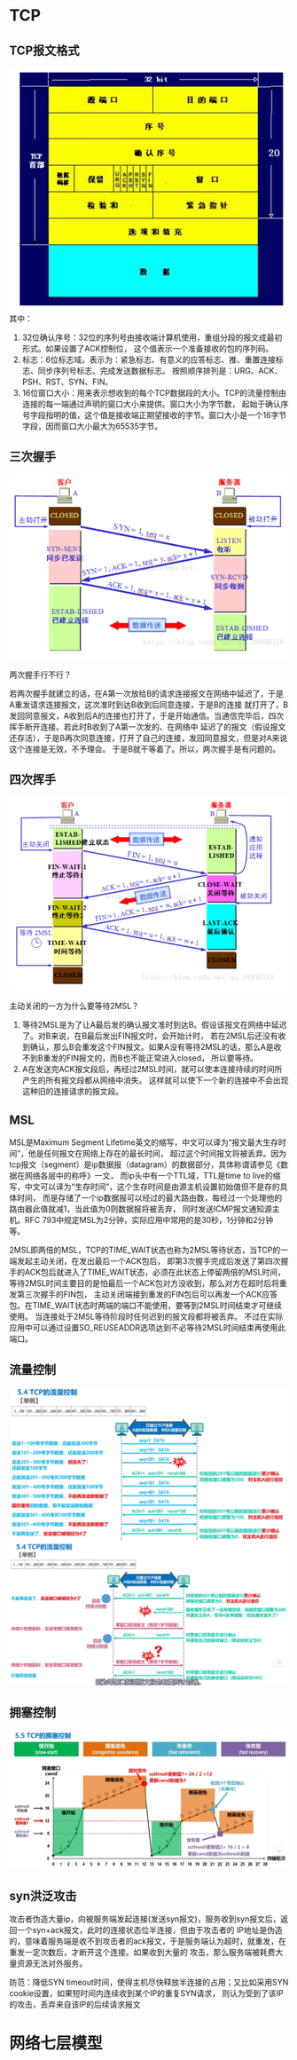 # TCP
## TCP报文格式
![tcp](../images/tcp.PNG)
其中：
1. 32位确认序号：32位的序列号由接收端计算机使用，重组分段的报文成最初形式。如果设置了ACK控制位，
这个值表示一个准备接收的包的序列码。
2. 标志：6位标志域。表示为：紧急标志、有意义的应答标志、推、重置连接标志、同步序列号标志、完成发送数据标志。
按照顺序排列是：URG、ACK、PSH、RST、SYN、FIN。
3. 16位窗口大小：用来表示想收到的每个TCP数据段的大小。TCP的流量控制由连接的每一端通过声明的窗口大小来提供。窗口大小为字节数，
起始于确认序号字段指明的值，这个值是接收端正期望接收的字节。窗口大小是一个16字节字段，因而窗口大小最大为65535字节。
## 三次握手
![3time](../images/3time.png)

两次握手行不行？

若两次握手就建立的话，在A第一次放给B的请求连接报文在网络中延迟了，于是A重发请求连接报文，这次准时到达B收到后同意连接，于是B的连接
就打开了，B发回同意报文，A收到后A的连接也打开了，于是开始通信。当通信完毕后，四次挥手断开连接。若此时B收到了A第一次发的、在网络中
延迟了的报文（假设报文还存活），于是B再次同意连接，打开了自己的连接，发回同意报文，但是对A来说这个连接是无效，不予理会。
于是B就干等着了。所以，两次握手是有问题的。

## 四次挥手
![4time](../images/4time.png)

主动关闭的一方为什么要等待2MSL？
1. 等待2MSL是为了让A最后发的确认报文准时到达B。假设该报文在网络中延迟了。对B来说，在B最后发出FIN报文时，会开始计时，
若在2MSL后还没有收到确认，那么B会重发这个FIN报文。如果A没有等待2MSL的话，那么A是收不到B重发的FIN报文的，而B也不能正常进入closed，
所以要等待。
2. A在发送完ACK报文段后，再经过2MSL时间，就可以使本连接持续的时间所产生的所有报文段都从网络中消失。
这样就可以使下一个新的连接中不会出现这种旧的连接请求的报文段。
## MSL
MSL是Maximum Segment Lifetime英文的缩写，中文可以译为“报文最大生存时间”，他是任何报文在网络上存在的最长时间，
超过这个时间报文将被丢弃。因为tcp报文（segment）是ip数据报（datagram）的数据部分，具体称谓请参见《数据在网络各层中的称呼》一文，
而ip头中有一个TTL域，TTL是time to live的缩写，中文可以译为“生存时间”，这个生存时间是由源主机设置初始值但不是存的具体时间，
而是存储了一个ip数据报可以经过的最大路由数，每经过一个处理他的路由器此值就减1，当此值为0则数据报将被丢弃，
同时发送ICMP报文通知源主机。RFC 793中规定MSL为2分钟，实际应用中常用的是30秒，1分钟和2分钟等。

2MSL即两倍的MSL，TCP的TIME_WAIT状态也称为2MSL等待状态，当TCP的一端发起主动关闭，在发出最后一个ACK包后，
即第3次握手完成后发送了第四次握手的ACK包后就进入了TIME_WAIT状态，必须在此状态上停留两倍的MSL时间，
等待2MSL时间主要目的是怕最后一个ACK包对方没收到，那么对方在超时后将重发第三次握手的FIN包，
主动关闭端接到重发的FIN包后可以再发一个ACK应答包。在TIME_WAIT状态时两端的端口不能使用，要等到2MSL时间结束才可继续使用。
当连接处于2MSL等待阶段时任何迟到的报文段都将被丢弃。
不过在实际应用中可以通过设置SO_REUSEADDR选项达到不必等待2MSL时间结束再使用此端口。
## 流量控制
![flowControl1](../images/flowControl1.png)
![flowControl2](../images/flowControl2.png)
## 拥塞控制
![congestionControl](../images/congestionControl.png)
## syn洪泛攻击
攻击者伪造大量ip，向被服务端发起连接(发送syn报文)，服务收到syn报文后，返回一个syn+ack报文，此时的连接状态位半连接，但由于攻击者的
IP地址是伪造的，意味着服务端是收不到攻击者的ack报文，于是服务端认为超时，就重发，在重发一定次数后，才断开这个连接。如果收到大量的
攻击，那么服务端被耗费大量资源无法对外服务。

防范：降低SYN timeout时间，使得主机尽快释放半连接的占用；又比如采用SYN cookie设置，如果短时间内连续收到某个IP的重复SYN请求，
则认为受到了该IP的攻击，丢弃来自该IP的后续请求报文
# 网络七层模型
